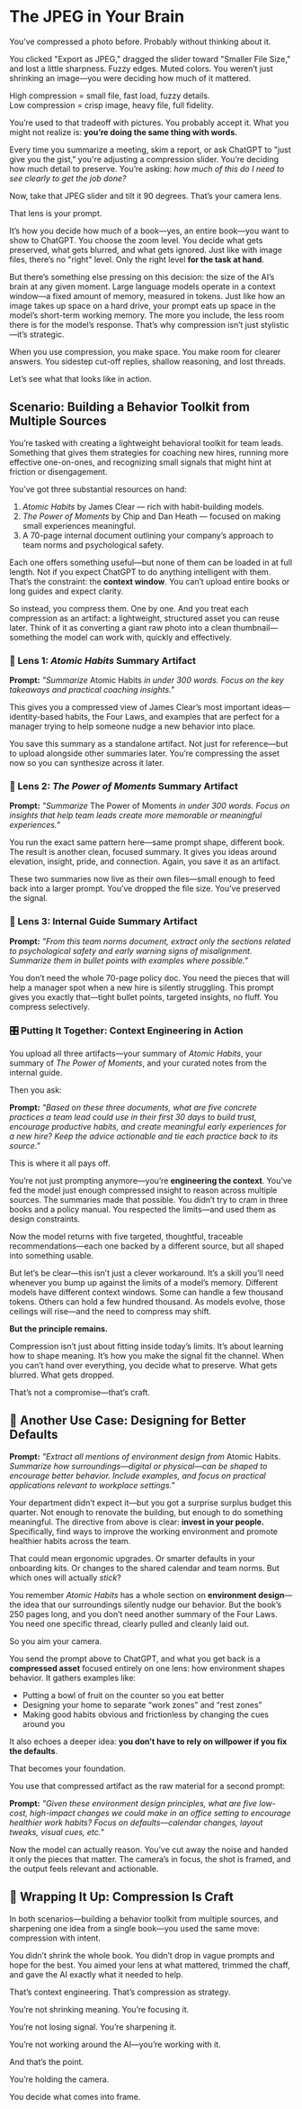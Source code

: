 # The JPEG in Your Brain

You’ve compressed a photo before. Probably without thinking about it.

You clicked "Export as JPEG," dragged the slider toward "Smaller File Size," and lost a little sharpness. Fuzzy edges. Muted colors. You weren’t just shrinking an image—you were deciding how much of it mattered.

High compression = small file, fast load, fuzzy details.<br>
Low compression = crisp image, heavy file, full fidelity.<br>

You’re used to that tradeoff with pictures. You probably accept it. What you might not realize is: **you’re doing the same thing with words.**

Every time you summarize a meeting, skim a report, or ask ChatGPT to "just give you the gist," you're adjusting a compression slider. You’re deciding how much detail to preserve. You’re asking: *how much of this do I need to see clearly to get the job done?*

Now, take that JPEG slider and tilt it 90 degrees. That’s your camera lens.

That lens is your prompt.

It’s how you decide how much of a book—yes, an entire book—you want to show to ChatGPT. You choose the zoom level. You decide what gets preserved, what gets blurred, and what gets ignored. Just like with image files, there’s no "right" level. Only the right level **for the task at hand**.

But there’s something else pressing on this decision: the size of the AI’s brain at any given moment. Large language models operate in a context window—a fixed amount of memory, measured in tokens. Just like how an image takes up space on a hard drive, your prompt eats up space in the model’s short-term working memory. The more you include, the less room there is for the model’s response. That’s why compression isn’t just stylistic—it’s strategic.

When you use compression, you make space. You make room for clearer answers. You sidestep cut-off replies, shallow reasoning, and lost threads.

Let’s see what that looks like in action.

## Scenario: Building a Behavior Toolkit from Multiple Sources

You’re tasked with creating a lightweight behavioral toolkit for team leads. Something that gives them strategies for coaching new hires, running more effective one-on-ones, and recognizing small signals that might hint at friction or disengagement.

You’ve got three substantial resources on hand:

1. *Atomic Habits* by James Clear — rich with habit-building models.
2. *The Power of Moments* by Chip and Dan Heath — focused on making small experiences meaningful.
3. A 70-page internal document outlining your company’s approach to team norms and psychological safety.

Each one offers something useful—but none of them can be loaded in at full length. Not if you expect ChatGPT to do anything intelligent with them. That’s the constraint: the **context window**. You can’t upload entire books or long guides and expect clarity.

So instead, you compress them. One by one. And you treat each compression as an artifact: a lightweight, structured asset you can reuse later. Think of it as converting a giant raw photo into a clean thumbnail—something the model can work with, quickly and effectively.

### 📕 Lens 1: *Atomic Habits* Summary Artifact

**Prompt:**
*"Summarize* Atomic Habits *in under 300 words. Focus on the key takeaways and practical coaching insights."*

This gives you a compressed view of James Clear’s most important ideas—identity-based habits, the Four Laws, and examples that are perfect for a manager trying to help someone nudge a new behavior into place.

You save this summary as a standalone artifact. Not just for reference—but to upload alongside other summaries later. You’re compressing the asset now so you can synthesize across it later.

### 📘 Lens 2: *The Power of Moments* Summary Artifact

**Prompt:**
*"Summarize* The Power of Moments *in under 300 words. Focus on insights that help team leads create more memorable or meaningful experiences."*

You run the exact same pattern here—same prompt shape, different book. The result is another clean, focused summary. It gives you ideas around elevation, insight, pride, and connection. Again, you save it as an artifact.

These two summaries now live as their own files—small enough to feed back into a larger prompt. You’ve dropped the file size. You’ve preserved the signal.

### 📄 Lens 3: Internal Guide Summary Artifact

**Prompt:**
*"From this team norms document, extract only the sections related to psychological safety and early warning signs of misalignment. Summarize them in bullet points with examples where possible."*

You don’t need the whole 70-page policy doc. You need the pieces that will help a manager spot when a new hire is silently struggling. This prompt gives you exactly that—tight bullet points, targeted insights, no fluff. You compress selectively.

### 🎛️ Putting It Together: Context Engineering in Action

You upload all three artifacts—your summary of *Atomic Habits*, your summary of *The Power of Moments*, and your curated notes from the internal guide.

Then you ask:

**Prompt:**
*"Based on these three documents, what are five concrete practices a team lead could use in their first 30 days to build trust, encourage productive habits, and create meaningful early experiences for a new hire? Keep the advice actionable and tie each practice back to its source."*

This is where it all pays off.

You’re not just prompting anymore—you’re **engineering the context**. You’ve fed the model just enough compressed insight to reason across multiple sources. The summaries made that possible. You didn’t try to cram in three books and a policy manual. You respected the limits—and used them as design constraints.

Now the model returns with five targeted, thoughtful, traceable recommendations—each one backed by a different source, but all shaped into something usable.

But let’s be clear—this isn’t just a clever workaround. It’s a skill you’ll need whenever you bump up against the limits of a model’s memory. Different models have different context windows. Some can handle a few thousand tokens. Others can hold a few hundred thousand. As models evolve, those ceilings will rise—and the need to compress may shift.

**But the principle remains.**

Compression isn’t just about fitting inside today’s limits. It’s about learning how to shape meaning. It’s how you make the signal fit the channel. When you can’t hand over everything, you decide what to preserve. What gets blurred. What gets dropped.

That’s not a compromise—that’s craft.

## 🧭 Another Use Case: Designing for Better Defaults

**Prompt:**
*"Extract all mentions of environment design from* Atomic Habits. *Summarize how surroundings—digital or physical—can be shaped to encourage better behavior. Include examples, and focus on practical applications relevant to workplace settings."*

Your department didn’t expect it—but you got a surprise surplus budget this quarter. Not enough to renovate the building, but enough to do something meaningful. The directive from above is clear: **invest in your people.** Specifically, find ways to improve the working environment and promote healthier habits across the team.

That could mean ergonomic upgrades. Or smarter defaults in your onboarding kits. Or changes to the shared calendar and team norms. But which ones will actually *stick*?

You remember *Atomic Habits* has a whole section on **environment design**—the idea that our surroundings silently nudge our behavior. But the book’s 250 pages long, and you don’t need another summary of the Four Laws. You need one specific thread, clearly pulled and cleanly laid out.

So you aim your camera.

You send the prompt above to ChatGPT, and what you get back is a **compressed asset** focused entirely on one lens: how environment shapes behavior. It gathers examples like:

* Putting a bowl of fruit on the counter so you eat better
* Designing your home to separate “work zones” and “rest zones”
* Making good habits obvious and frictionless by changing the cues around you

It also echoes a deeper idea: **you don’t have to rely on willpower if you fix the defaults**.

That becomes your foundation.

You use that compressed artifact as the raw material for a second prompt:

**Prompt:**
*"Given these environment design principles, what are five low-cost, high-impact changes we could make in an office setting to encourage healthier work habits? Focus on defaults—calendar changes, layout tweaks, visual cues, etc."*

Now the model can actually reason. You’ve cut away the noise and handed it only the pieces that matter. The camera’s in focus, the shot is framed, and the output feels relevant and actionable.

## 🧠 Wrapping It Up: Compression Is Craft

In both scenarios—building a behavior toolkit from multiple sources, and sharpening one idea from a single book—you used the same move: compression with intent.

You didn’t shrink the whole book. You didn’t drop in vague prompts and hope for the best. You aimed your lens at what mattered, trimmed the chaff, and gave the AI exactly what it needed to help.

That’s context engineering. That’s compression as strategy.

You’re not shrinking meaning. You’re focusing it.

You’re not losing signal. You’re sharpening it.

You’re not working around the AI—you’re working with it.

And that’s the point.

You’re holding the camera.

You decide what comes into frame.
